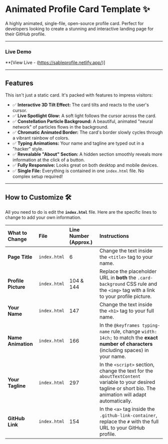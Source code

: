 # Animated Profile Card Template ✨

A highly animated, single-file, open-source profile card. Perfect for developers looking to create a stunning and interactive landing page for their GitHub profile.

---

### Live Demo

**[View Live - (https://sableprofile.netlify.app/)]

---

## Features

This isn't just a static card. It's packed with features to impress visitors:
- ✅ **Interactive 3D Tilt Effect:** The card tilts and reacts to the user's cursor.
- ✅ **Live Spotlight Glow:** A soft light follows the cursor across the card.
- ✅ **Constellation Particle Background:** A beautiful, animated "neural network" of particles flows in the background.
- ✅ **Chromatic Animated Border:** The card's border slowly cycles through a vibrant rainbow of colors.
- ✅ **Typing Animations:** Your name and tagline are typed out in a "hacker" style.
- ✅ **Revealable "About" Section:** A hidden section smoothly reveals more information at the click of a button.
- ✅ **Fully Responsive:** Looks great on both desktop and mobile devices.
- ✅ **Single File:** Everything is contained in one `index.html` file. No complex setup required!

---

## How to Customize 🛠️

All you need to do is edit the **`index.html`** file. Here are the specific lines to change to add your own information.

| What to Change | File | Line Number (Approx.) | Instructions |
| :--- | :--- | :--- | :--- |
| **Page Title** | `index.html` | 6 | Change the text inside the `<title>` tag to your name. |
| **Profile Picture** | `index.html` | 104 & 144 | Replace the placeholder URL in **both** the `.card-background` CSS rule and the `<img>` tag with a link to your profile picture. |
| **Your Name** | `index.html` | 147 | Change the text inside the `<h1>` tag to your full name. |
| **Name Animation** | `index.html` | 166 | In the `@keyframes typing-name` rule, change `width: 14ch;` to match the **exact number of characters** (including spaces) in your name. |
| **Your Tagline** | `index.html` | 297 | In the `<script>` section, change the text for the `aboutTextContent` variable to your desired tagline or short bio. The animation will adapt automatically. |
| **GitHub Link** | `index.html` | 154 | In the `<a>` tag inside the `.github-link-container`, replace the `#` with the full URL to your GitHub profile. |
